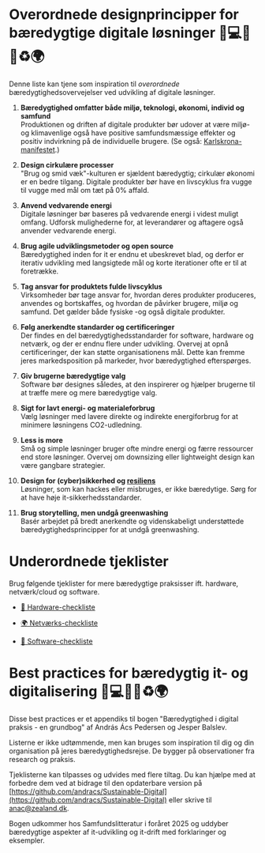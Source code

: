 # Overordnede designprincipper for bæredygtige digitale løsninger 🌱💻📘✨♻️🌍

Denne liste kan tjene som inspiration til _overordnede_ bæredygtighedsovervejelser ved udvikling af digitale løsninger. 

1. **Bæredygtighed omfatter både miljø, teknologi, økonomi, individ og samfund**  
   Produktionen og driften af digitale produkter bør udover at være miljø- og klimavenlige også have positive samfundsmæssige effekter og positiv indvirkning på de individuelle brugere. (Se også: [Karlskrona-manifestet](https://arxiv.org/abs/1410.6968).)
   
2. **Design cirkulære processer**  
   "Brug og smid væk"-kulturen er sjældent bæredygtig; cirkulær økonomi er en bedre tilgang. Digitale produkter bør have en livscyklus fra vugge til vugge med mål om tæt på 0% affald.

3. **Anvend vedvarende energi**  
   Digitale løsninger bør baseres på vedvarende energi i videst muligt omfang. Udforsk mulighederne for, at leverandører og aftagere også anvender vedvarende energi.
   
4. **Brug agile udviklingsmetoder og open source**  
   Bæredygtighed inden for it er endnu et ubeskrevet blad, og derfor er iterativ udvikling med langsigtede mål og korte iterationer ofte er til at foretrække.

5. **Tag ansvar for produktets fulde livscyklus**  
   Virksomheder bør tage ansvar for, hvordan deres produkter produceres, anvendes og bortskaffes, og hvordan de påvirker brugere, miljø og samfund. Det gælder både fysiske -og også digitale produkter. 

6. **Følg anerkendte standarder og certificeringer**  
   Der findes en del bæredygtighedsstandarder for software, hardware og netværk, og der er endnu flere under udvikling. Overvej at opnå certificeringer, der kan støtte organisationens mål. Dette kan fremme jeres markedsposition på markeder, hvor bæredygtighed efterspørges. 

7. **Giv brugerne bæredygtige valg**  
   Software bør designes således, at den inspirerer og hjælper brugerne til at træffe mere og mere bæredygtige valg.

8. **Sigt for lavt energi- og materialeforbrug**  
   Vælg løsninger med lavere direkte og indirekte energiforbrug for at minimere løsningens CO2-udledning.

9. **Less is more**  
   Små og simple løsninger bruger ofte mindre energi og færre ressourcer end store løsninger. Overvej om downsizing eller lightweight design kan være gangbare strategier. 

10. **Design for (cyber)sikkerhed og [resiliens](https://videnskab.dk/kultur-samfund/resiliens-det-nye-hotte-begreb-du-skal-kende/)**  
    Løsninger, som kan hackes eller misbruges, er ikke bæredytige. Sørg for at have høje it-sikkerhedsstandarder. 

11. **Brug storytelling, men undgå greenwashing**  
    Basér arbejdet på bredt anerkendte og videnskabeligt understøttede bæredygtighedsprincipper for at undgå greenwashing. 

# Underordnede tjeklister

Brug følgende tjeklister for mere bæredygtige praksisser ift. hardware, netværk/cloud og software. 
  
- [🔌 Hardware-checkliste](./Appendix-Best-practices-Hardware.md)
  
- [🌍 Netværks-checkliste](./Appendix-Best-practices-Network.md)
  
- [💾 Software-checkliste](./Appendix-Best-practices-Software.md)

# Best practices for bæredygtig it- og digitalisering 🌱💻📘✨♻️🌍

Disse best practices er et appendiks til bogen "Bæredygtighed i digital praksis - en grundbog" af András Ács Pedersen og Jesper Balslev.

Listerne er ikke udtømmende, men kan bruges som inspiration til dig og din organisation på jeres bæredygtighedsrejse. De bygger på observationer fra research og praksis.

Tjeklisterne kan tilpasses og udvides med flere tiltag. Du kan hjælpe med at forbedre dem ved at bidrage til den opdaterbare version på [https://github.com/andracs/Sustainable-Digital](https://github.com/andracs/Sustainable-Digital) eller skrive til anac@zealand.dk.

Bogen udkommer hos Samfundslitteratur i foråret 2025 og uddyber bæredygtige aspekter af it-udvikling og it-drift med forklaringer og eksempler.

